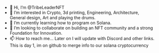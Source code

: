 - 👋 Hi, I’m @TribeLeaderNFT
- 👀 I’m interested in Crypto, 3d printing, Engineering, Architecture, General design, Art and playing the drums.
- 🌱 I’m currently learning how to program on Solana.
- 💞️ I’m looking to collaborate on building an NFT community and a strong Foundation for Innovation. 
- 📫 How to reach me... Later on I will update with Discord and other links. This is day 1, im on github to merge info to our solana cryptocurrency

<!---
TribeLeaderNFT/TribeLeaderNFT is a ✨ special ✨ repository because its `README.md` (this file) appears on your GitHub profile.
You can click the Preview link to take a look at your changes.
--->
